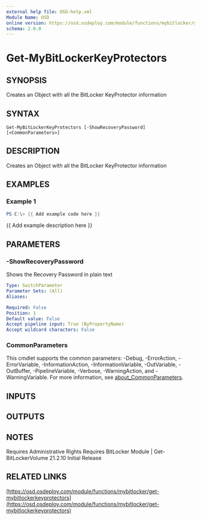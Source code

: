 ```yaml
---
external help file: OSD-help.xml
Module Name: OSD
online version: https://osd.osdeploy.com/module/functions/mybitlocker/get-mybitlockerkeyprotectors
schema: 2.0.0
---
```


# Get-MyBitLockerKeyProtectors

## SYNOPSIS
Creates an Object with all the BitLocker KeyProtector information

## SYNTAX

```
Get-MyBitLockerKeyProtectors [-ShowRecoveryPassword] [<CommonParameters>]
```

## DESCRIPTION
Creates an Object with all the BitLocker KeyProtector information

## EXAMPLES

### Example 1
```powershell
PS C:\> {{ Add example code here }}
```

{{ Add example description here }}

## PARAMETERS

### -ShowRecoveryPassword
Shows the Recovery Password in plain text

```yaml
Type: SwitchParameter
Parameter Sets: (All)
Aliases:

Required: False
Position: 1
Default value: False
Accept pipeline input: True (ByPropertyName)
Accept wildcard characters: False
```

### CommonParameters
This cmdlet supports the common parameters: -Debug, -ErrorAction, -ErrorVariable, -InformationAction, -InformationVariable, -OutVariable, -OutBuffer, -PipelineVariable, -Verbose, -WarningAction, and -WarningVariable. For more information, see [about_CommonParameters](http://go.microsoft.com/fwlink/?LinkID=113216).

## INPUTS

## OUTPUTS

## NOTES
Requires Administrative Rights
Requires BitLocker Module | Get-BitLockerVolume
21.2.10  Initial Release

## RELATED LINKS

[https://osd.osdeploy.com/module/functions/mybitlocker/get-mybitlockerkeyprotectors](https://osd.osdeploy.com/module/functions/mybitlocker/get-mybitlockerkeyprotectors)

